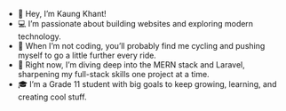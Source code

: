 - 👋 Hey, I’m Kaung Khant!<br>
- 💻 I’m passionate about building websites and exploring modern technology.<br>
- 🚴 When I’m not coding, you’ll probably find me cycling and pushing myself to go a little further every ride.<br>
- 🌱 Right now, I’m diving deep into the MERN stack and Laravel, sharpening my full-stack skills one project at a time.<br>
- 🎓 I’m a Grade 11 student with big goals to keep growing, learning, and creating cool stuff.

<!---
Kaung-Khant00/Kaung-Khant00 is a ✨ special ✨ repository because its `README.md` (this file) appears on your GitHub profile.
You can click the Preview link to take a look at your changes.
--->
